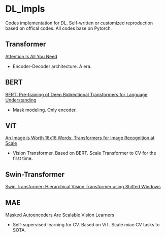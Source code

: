 # DL_Impls
Codes implementation for DL. Self-written or customized reproduction based on offical codes.
All codes base on Pytorch.

## Transformer
[Attention Is All You Need](https://arxiv.org/abs/1706.03762)
* Encoder-Decoder architecture. A era.

## BERT
[BERT: Pre-training of Deep Bidirectional Transformers for Language Understanding](https://arxiv.org/abs/1810.04805)
* Mask modeling. Only encoder.

## ViT
[An Image is Worth 16x16 Words: Transformers for Image Recognition at Scale](https://arxiv.org/abs/2010.11929)
* Vision Transformer. Based on BERT. Scale Transformer to CV for the first time.

## Swin-Transformer
[Swin Transformer: Hierarchical Vision Transformer using Shifted Windows](https://arxiv.org/abs/2103.14030)

## MAE
[Masked Autoencoders Are Scalable Vision Learners](https://arxiv.org/abs/2111.06377)
* Self-supervised learning for CV. Based on ViT. Scale mian CV tasks to SOTA.
